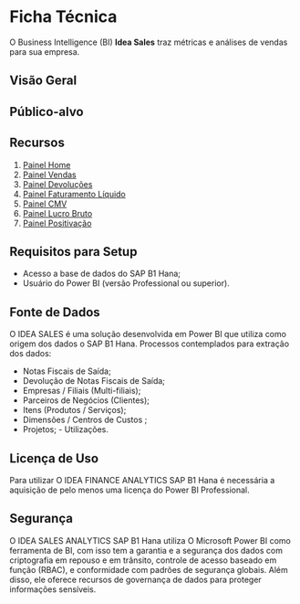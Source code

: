 # Ficha Técnica

O Business Intelligence (BI) **Idea Sales** traz métricas e análises de vendas para sua empresa.

## Visão Geral

## Público-alvo

## Recursos

1. [Painel Home](./home.md)
2. [Painel Vendas](./vendas.md)
3. [Painel Devoluções](./devolucoes.md)
4. [Painel Faturamento Líquido](./faturamento_liquido.md)
5. [Painel CMV](./cmv.md)
6. [Painel Lucro Bruto](./lucro_bruto.md)
7. [Painel Positivação](./positivacao.md)

## Requisitos para Setup

- Acesso a base de dados do SAP B1 Hana;
- Usuário do Power BI (versão Professional ou superior).

## Fonte de Dados

O IDEA SALES é uma solução desenvolvida em Power BI que utiliza como origem dos dados o SAP B1 Hana.
Processos contemplados para extração dos dados: 

- Notas Fiscais de Saída;
- Devolução de Notas Fiscais de Saída;
- Empresas / Filiais (Multi-filiais);
- Parceiros de Negócios (Clientes);
- Itens (Produtos / Serviços);
- Dimensões / Centros de Custos ;
- Projetos;
- Utilizações.

## Licença de Uso

Para utilizar O IDEA FINANCE ANALYTICS SAP B1 Hana é necessária a aquisição de pelo menos uma licença do Power BI Professional.

## Segurança

O IDEA SALES ANALYTICS SAP B1 Hana utiliza O Microsoft Power BI como ferramenta de BI, com isso tem a garantia e a segurança dos dados com criptografia em repouso e em trânsito, controle de acesso baseado em função (RBAC), e conformidade com padrões de segurança globais. Além disso, ele oferece recursos de governança de dados para proteger informações sensíveis.
